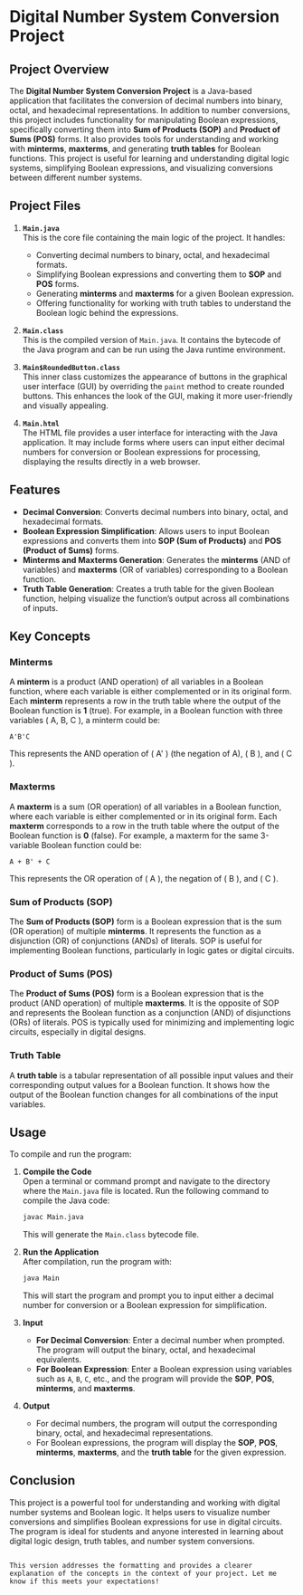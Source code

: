 
# Digital Number System Conversion Project

## Project Overview

The **Digital Number System Conversion Project** is a Java-based application that facilitates the conversion of decimal numbers into binary, octal, and hexadecimal representations. In addition to number conversions, this project includes functionality for manipulating Boolean expressions, specifically converting them into **Sum of Products (SOP)** and **Product of Sums (POS)** forms. It also provides tools for understanding and working with **minterms**, **maxterms**, and generating **truth tables** for Boolean functions. This project is useful for learning and understanding digital logic systems, simplifying Boolean expressions, and visualizing conversions between different number systems.

## Project Files

1. **`Main.java`**  
   This is the core file containing the main logic of the project. It handles:
   - Converting decimal numbers to binary, octal, and hexadecimal formats.
   - Simplifying Boolean expressions and converting them to **SOP** and **POS** forms.
   - Generating **minterms** and **maxterms** for a given Boolean expression.
   - Offering functionality for working with truth tables to understand the Boolean logic behind the expressions.

2. **`Main.class`**  
   This is the compiled version of `Main.java`. It contains the bytecode of the Java program and can be run using the Java runtime environment.

3. **`Main$RoundedButton.class`**  
   This inner class customizes the appearance of buttons in the graphical user interface (GUI) by overriding the `paint` method to create rounded buttons. This enhances the look of the GUI, making it more user-friendly and visually appealing.

4. **`Main.html`**  
   The HTML file provides a user interface for interacting with the Java application. It may include forms where users can input either decimal numbers for conversion or Boolean expressions for processing, displaying the results directly in a web browser.

## Features

- **Decimal Conversion**: Converts decimal numbers into binary, octal, and hexadecimal formats.
- **Boolean Expression Simplification**: Allows users to input Boolean expressions and converts them into **SOP (Sum of Products)** and **POS (Product of Sums)** forms.
- **Minterms and Maxterms Generation**: Generates the **minterms** (AND of variables) and **maxterms** (OR of variables) corresponding to a Boolean function.
- **Truth Table Generation**: Creates a truth table for the given Boolean function, helping visualize the function’s output across all combinations of inputs.

## Key Concepts

### **Minterms**
A **minterm** is a product (AND operation) of all variables in a Boolean function, where each variable is either complemented or in its original form. Each **minterm** represents a row in the truth table where the output of the Boolean function is **1** (true). For example, in a Boolean function with three variables \( A, B, C \), a minterm could be:
```
A'B'C
```
This represents the AND operation of \( A' \) (the negation of A), \( B \), and \( C \).

### **Maxterms**
A **maxterm** is a sum (OR operation) of all variables in a Boolean function, where each variable is either complemented or in its original form. Each **maxterm** corresponds to a row in the truth table where the output of the Boolean function is **0** (false). For example, a maxterm for the same 3-variable Boolean function could be:
```
A + B' + C
```
This represents the OR operation of \( A \), the negation of \( B \), and \( C \).

### **Sum of Products (SOP)**
The **Sum of Products (SOP)** form is a Boolean expression that is the sum (OR operation) of multiple **minterms**. It represents the function as a disjunction (OR) of conjunctions (ANDs) of literals. SOP is useful for implementing Boolean functions, particularly in logic gates or digital circuits.

### **Product of Sums (POS)**
The **Product of Sums (POS)** form is a Boolean expression that is the product (AND operation) of multiple **maxterms**. It is the opposite of SOP and represents the Boolean function as a conjunction (AND) of disjunctions (ORs) of literals. POS is typically used for minimizing and implementing logic circuits, especially in digital designs.

### **Truth Table**
A **truth table** is a tabular representation of all possible input values and their corresponding output values for a Boolean function. It shows how the output of the Boolean function changes for all combinations of the input variables.

## Usage

To compile and run the program:

1. **Compile the Code**  
   Open a terminal or command prompt and navigate to the directory where the `Main.java` file is located. Run the following command to compile the Java code:
   ```bash
   javac Main.java
   ```
   This will generate the `Main.class` bytecode file.

2. **Run the Application**  
   After compilation, run the program with:
   ```bash
   java Main
   ```
   This will start the program and prompt you to input either a decimal number for conversion or a Boolean expression for simplification.

3. **Input**
   - **For Decimal Conversion**: Enter a decimal number when prompted. The program will output the binary, octal, and hexadecimal equivalents.
   - **For Boolean Expression**: Enter a Boolean expression using variables such as `A`, `B`, `C`, etc., and the program will provide the **SOP**, **POS**, **minterms**, and **maxterms**.

4. **Output**
   - For decimal numbers, the program will output the corresponding binary, octal, and hexadecimal representations.
   - For Boolean expressions, the program will display the **SOP**, **POS**, **minterms**, **maxterms**, and the **truth table** for the given expression.

## Conclusion

This project is a powerful tool for understanding and working with digital number systems and Boolean logic. It helps users to visualize number conversions and simplifies Boolean expressions for use in digital circuits. The program is ideal for students and anyone interested in learning about digital logic design, truth tables, and number system conversions.
```

This version addresses the formatting and provides a clearer explanation of the concepts in the context of your project. Let me know if this meets your expectations!
